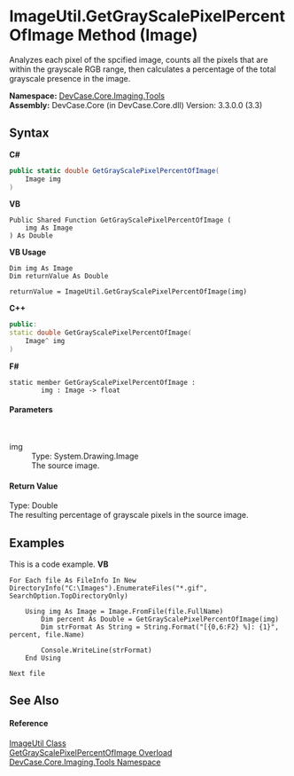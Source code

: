 # ImageUtil.GetGrayScalePixelPercentOfImage Method (Image)
 

Analyzes each pixel of the spcified image, counts all the pixels that are within the grayscale RGB range, then calculates a percentage of the total grayscale presence in the image.

**Namespace:**&nbsp;<a href="N_DevCase_Core_Imaging_Tools">DevCase.Core.Imaging.Tools</a><br />**Assembly:**&nbsp;DevCase.Core (in DevCase.Core.dll) Version: 3.3.0.0 (3.3)

## Syntax

**C#**<br />
``` C#
public static double GetGrayScalePixelPercentOfImage(
	Image img
)
```

**VB**<br />
``` VB
Public Shared Function GetGrayScalePixelPercentOfImage ( 
	img As Image
) As Double
```

**VB Usage**<br />
``` VB Usage
Dim img As Image
Dim returnValue As Double

returnValue = ImageUtil.GetGrayScalePixelPercentOfImage(img)
```

**C++**<br />
``` C++
public:
static double GetGrayScalePixelPercentOfImage(
	Image^ img
)
```

**F#**<br />
``` F#
static member GetGrayScalePixelPercentOfImage : 
        img : Image -> float 

```


#### Parameters
&nbsp;<dl><dt>img</dt><dd>Type: System.Drawing.Image<br />The source image.</dd></dl>

#### Return Value
Type: Double<br />The resulting percentage of grayscale pixels in the source image.

## Examples
This is a code example. 
**VB**<br />
``` VB
For Each file As FileInfo In New DirectoryInfo("C:\Images").EnumerateFiles("*.gif", SearchOption.TopDirectoryOnly)

    Using img As Image = Image.FromFile(file.FullName)
        Dim percent As Double = GetGrayScalePixelPercentOfImage(img)
        Dim strFormat As String = String.Format("[{0,6:F2} %]: {1}", percent, file.Name)

        Console.WriteLine(strFormat)
    End Using

Next file
```


## See Also


#### Reference
<a href="T_DevCase_Core_Imaging_Tools_ImageUtil">ImageUtil Class</a><br /><a href="Overload_DevCase_Core_Imaging_Tools_ImageUtil_GetGrayScalePixelPercentOfImage">GetGrayScalePixelPercentOfImage Overload</a><br /><a href="N_DevCase_Core_Imaging_Tools">DevCase.Core.Imaging.Tools Namespace</a><br />
